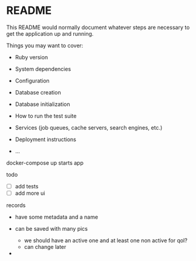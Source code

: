 # README

This README would normally document whatever steps are necessary to get the
application up and running.

Things you may want to cover:

* Ruby version

* System dependencies

* Configuration

* Database creation

* Database initialization

* How to run the test suite

* Services (job queues, cache servers, search engines, etc.)

* Deployment instructions

* ...

docker-compose up starts app

todo

-[ ] add tests
-[ ] add more ui

records
- have some metadata and a name
- can be saved with many pics
  - we should have an active one and at least one non active for qol?
  - can change later

-

